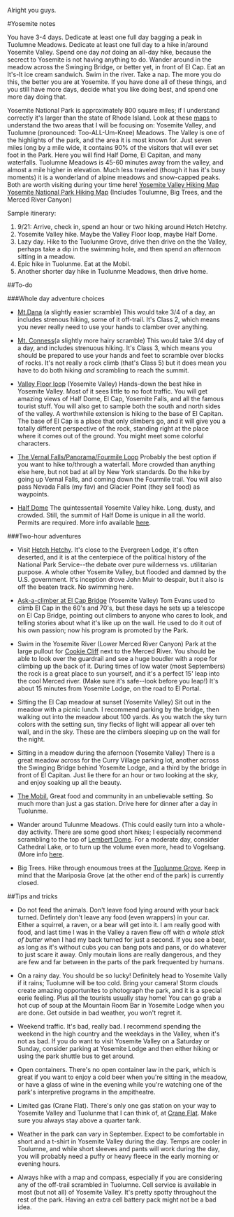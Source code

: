 Alright you guys. 

#Yosemite notes

You have 3-4 days. Dedicate at least one full day bagging a peak in Tuolumne Meadows. Dedicate at least one full day to a hike in/around Yosemite Valley. Spend one day *not* doing an all-day hike, because the secrect to Yosemite is not having anything to do. Wander around in the meadow across the Swinging Bridge, or better yet, in front of El Cap. Eat an It's-It ice cream sandwich. Swim in the river. Take a nap. The more you do this, the better you are at Yosemite. If you have done all of these things, and you still have more days, decide what you like doing best, and spend one more day doing that.

Yosemite National Park is approximately 800 square miles; if I understand correctly it's larger than the state of Rhode Island. Look at these [maps](https://www.nps.gov/yose/planyourvisit/maps.htm) to understand the two areas that I will be focusing on: Yosemite Valley, and Tuolumne (pronounced: Too-ALL-Um-Knee) Meadows. The Valley is one of the highlights of the park, and the area it is most known for. Just seven miles long by a mile wide, it contains 90% of the visitors that will ever set foot in the Park. Here you will find Half Dome, El Capitan, and many waterfalls. Tuolumne Meadows is 45-60 minutes away from the valley, and almost a mile higher in elevation. Much less traveled (though it has it's busy moments) it is a wonderland of alpine meadows and snow-capped peaks. Both are worth visiting during your time here!
[Yosemite Valley Hiking Map](https://www.nps.gov/yose/planyourvisit/upload/valleyhikes1.pdf)
[Yosemite National Park Hiking Map](https://www.nps.gov/yose/planyourvisit/upload/YOSEmap1.pdf) (Includes Toulumne, Big Trees, and the Merced River Canyon)

Sample itinerary:

1. 9/21: Arrive, check in, spend an hour or two hiking around Hetch Hetchy.
2. Yosemite Valley hike. Maybe the Valley Floor loop, maybe Half Dome.
3. Lazy day. Hike to the Tuolunme Grove, drive then drive on the the Valley, perhaps take a dip in the swimming hole, and then spend an afternoon sitting in a meadow.
4. Epic hike in Tuolunme. Eat at the Mobil.
5. Another shorter day hike in Tuolunme Meadows, then drive home. 

##To-do

###Whole day adventure choices

- [Mt.Dana](http://www.everytrail.com/guide/day-hike-to-mt-dana-) (a slightly easier scramble) This would take 3/4 of a day, an includes strenous hiking, some of it off-trail. It's Class 2, which means you never really need to use your hands to clamber over anything.

- [Mt. Conness](http://www.everytrail.com/guide/mount-conness)(a slightly more hairy scramble) This would take 3/4 day of a day, and includes strenuous hiking. It's Class 3, which means you should be prepared to use your hands and feet to scramble over blocks of rocks. It's not really a rock climb (that's Class 5) but it does mean you have to do both hiking *and* scrambling to reach the summit.

- [Valley Floor loop](https://www.nps.gov/yose/planyourvisit/valleylooptrail.htm) (Yosemite Valley) Hands-down the best hike in Yosemite Valley. Most of it sees little to no foot traffic. You will get amazing views of Half Dome, El Cap, Yosemite Falls, and all the famous tourist stuff. You will also get to sample both the south and north sides of the valley. A worthwhile extension is hiking to the base of El Capitan. The base of El Cap is a place that only climbers go, and it will give you a totally different perspective of the rock, standing right at the place where it comes out of the ground. You might meet some colorful characters.    

- [The Vernal Falls/Panorama/Fourmile Loop](http://www.everytrail.com/view_trip.php?trip_id=1794585) Probably the best option if you want to hike to/through a waterfall. More crowded than anything else here, but not bad at all by New York standards. Do the hike by going up Vernal Falls, and coming down the Fourmile trail. You will also pass Nevada Falls (my fav) and Glacier Point (they sell food) as waypoints.

- [Half Dome](http://www.everytrail.com/guide/half-dome-hike) The quintessentail Yosemite Valley hike. Long, dusty, and crowded. Still, the summit of Half Dome is unique in all the world. Permits are required. More info available [here](https://www.nps.gov/yose/planyourvisit/halfdome.htm).


###Two-hour adventures

- Visit [Hetch Hetchy](https://www.nps.gov/yose/planyourvisit/hetchhetchy.htm). It's close to the Evergreen Lodge, it's often deserted, and it is at the centerpiece of the political history of the National Park Service--the debate over pure wilderness vs. utilitarian purpose. A whole other Yosemite Valley, but flooded and damned by the U.S. government. It's inception drove John Muir to despair, but it also is off the beaten track. No swimming here.

- [Ask-a-climber at El Cap Bridge](https://www.yosemiteconservancy.org/visitor-services/ask-a-climber-2016) (Yosemite Valley) Tom Evans used to climb El Cap in the 60's and 70's, but these days he sets up a telescope on El Cap Bridge, pointing out climbers to anyone who cares to look, and telling stories about what it's like up on the wall. He used to do it out of his own passion; now his program is promoted by the Park.

- Swim in the Yosemite River (Lower Merced River Canyon) Park at the large pullout for [Cookie Cliff](https://www.mountainproject.com/v/10---the-cookie-cliff/105863743) next to the Merced River. You should be able to look over the guardrail and see a huge boudler with a rope for climbing up the back of it. During times of low water (most Septembers) the rock is a great place to sun yourself, and it's a perfect 15' leap into the cool Merced river. (Make sure it's safe--look before you leap!) It's about 15 minutes from Yosemite Lodge, on the road to El Portal.

- Sitting the El Cap meadow at sunset (Yosemite Valley) Sit out in the meadow with a picnic lunch. I recommend parking by the bridge, then walking out into the meadow about 100 yards. As you watch the sky turn colors with the setting sun, tiny flecks of light will appear all over teh wall, and in the sky. These are the climbers sleeping up on the wall for the night.

- Sitting in a meadow during the afernoon (Yosemite Valley) There is a great meadow across for the Curry Village parking lot, another across the Swinging Bridge behind Yosemite Lodge, and a third by the bridge in front of El Capitan. Just lie there for an hour or two looking at the sky, and enjoy soaking up all the beauty.

- [The Mobil.](http://www.whoanelliedeli.com/) Great food and community in an unbelievable setting. So much more than just a gas station. Drive here for dinner after a day in Tuolunme. 

- Wander around Tulunme Meadows. (This could easily turn into a whole-day activity. There are some good short hikes; I especially recommend scrambling to the top of [Lembert Dome](http://www.everytrail.com/guide/lembert-dome). For a moderate day, consider Cathedral Lake, or to turn up the volume even more, head to Vogelsang. (More info [here](https://www.nps.gov/yose/planyourvisit/tmhikes.htm). 

- Big Trees. Hike through enoumous trees at the [Tuolunme Grove](http://www.yosemitehikes.com/tioga-road/tuolumne-grove/tuolumne-grove.htm). Keep in mind that the Mariposia Grove (at the other end of the park) is currently closed.


##Tips and tricks
- Do not feed the animals. Don't leave food lying around with your back turned. Defintely don't leave any food (even wrappers) in your car. Either a squirrel, a raven, or a bear will get into it. I am really good with food, and last time I was in the Valley a raven flew off with *a whole stick of butter* when I had my back turned for just a second. If you see a bear, as long as it's without cubs you can bang pots and pans, or do whatever to just scare it away. Only moutain lions are really dangerous, and they are few and far between in the parts of the park frequented by humans.

- On a rainy day. You should be so lucky! Definitely head to Yosemite Vally if it rains; Tuolumne will be too cold. Bring your camera! Storm clouds create amazing opportunites to photograph the park, and it is a special eerie feeling. Plus all the tourists usually stay home! You can go grab a hot cup of soup at the Mountain Room Bar in Yosemite Lodge when you are done. Get outside in bad weather, you won't regret it.

- Weekend traffic. It's bad, really bad. I recommend spending the weekend in the high country and the weekdays in the Valley, when it's not as bad. If you do want to visit Yosemite Valley on a Saturday or Sunday, consider parking at Yosemite Lodge and then either hiking or using the park shuttle bus to get around.

- Open containers. There's no open container law in the park, which is great if you want to enjoy a cold beer when you're sitting in the meadow, or have a glass of wine in the evening while you're watching one of the park's interpretive programs in the ampitheatre.

- Limited gas (Crane Flat). There's only one gas station on your way to Yosemite Valley and Tuolunme that I can think of, at [Crane Flat](https://www.google.com/maps/place/Crane+Flat+Gas+Station/@37.7530917,-119.7992314,17z/data=!3m1!4b1!4m5!3m4!1s0x8096c2a3a5e0c111:0x43230bcf096f7420!8m2!3d37.7530917!4d-119.7970427). Make sure you always stay above a quarter tank.

- Weather in the park can vary in September. Expect to be comfortable in short and a t-shirt in Yosemite Valley during the day. Temps are cooler in Toulumne, and while short sleeves and pants will work during the day, you will probably need a puffy or heavy fleece in the early morning or evening hours. 

- Always hike with a map and compass, especially if you are considering any of the off-trail scrambled in Tuolumne. Cell service is available in most (but not all) of Yosemite Valley. It's pretty spotty throughout the rest of the park. Having an extra cell battery pack might not be a bad idea.


